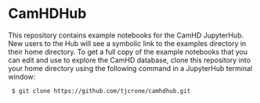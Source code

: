 # CamHDHub
This repository contains example notebooks for the CamHD JupyterHub. New users to the Hub will see a symbolic link to the examples directory in their home directory. To get a full copy of the example notebooks that you can edit and use to explore the CamHD database, clone this repository into your home directory using the following command in a JupyterHub terminal window:

```
 $ git clone https://github.com/tjcrone/camhdhub.git
```


